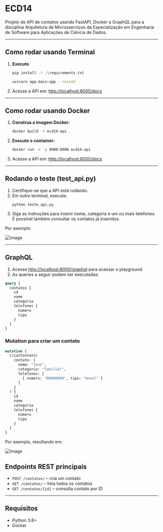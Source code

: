 # ECD14


Projeto de API de contatos usando FastAPI, Docker e GraphQL para a disciplina Arquitetura de Microsserviços da Especialização em Engenharia de Software para Aplicações de Ciência de Dados.

---

## Como rodar usando Terminal

1. **Execute**

    ```bash
   pip install -r .\requirements.txt
    ```
    ```bash
   uvicorn app.main:app --reload
   ```  

3. Acesse a API em: [http://localhost:8000/docs](http://localhost:8000/docs)

---

## Como rodar usando Docker

1. **Construa a imagem Docker:**
   ```bash
   docker build -t ecd14-api .
   ```

2. **Execute o container:**
   ```bash
   docker run -d -p 8000:8000 ecd14-api
   ```

3. Acesse a API em: [http://localhost:8000/docs](http://localhost:8000/docs)

---

## Rodando o teste (test_api.py)

1. Certifique-se que a API está rodando.
2. Em outro terminal, execute:
   ```
   python teste_api.py
   ```
3. Siga as instruções para inserir nome, categoria e um ou mais telefones. É possível também consultar os contatos já inseridos.

Por exemplo:

![image](https://github.com/user-attachments/assets/71697531-1cbe-4d2b-9c19-88afe8cc5a4c)

---

## GraphQL

1. Acesse [http://localhost:8000/graphql](http://localhost:8000/graphql) para acessar o playground.
2. As queries a seguir podem ser executadas:

```graphql
query {
  contatos {
    id
    nome
    categoria
    telefones {
      numero
      tipo
    }
  }
}
```

### Mutation para criar um contato

```graphql
mutation {
  criarContato(
    contato: {
      nome: "Jose",
      categoria: "familiar",
      telefones: [
        { numero: "00000000", tipo: "movel" }
      ]
    }
  ) {
    id
    nome
    categoria
    telefones {
      numero
      tipo
    }
  }
}
```

Por exemplo, resultando em:

![image](https://github.com/user-attachments/assets/5f2c4eda-b826-4c27-9caf-822e7ef5a24f)


## Endpoints REST principais

- `POST /contatos/` – cria um contato
- `GET /contatos/` – lista todos os contatos
- `GET /contatos/{id}` – consulta contato por ID

---

## Requisitos

- Python 3.8+
- Docker 
